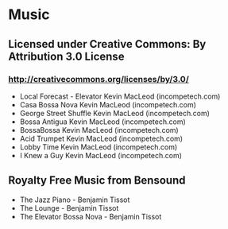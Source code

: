 # Music

## Licensed under Creative Commons: By Attribution 3.0 License 
### http://creativecommons.org/licenses/by/3.0/ 
* Local Forecast - Elevator Kevin MacLeod (incompetech.com) 
* Casa Bossa Nova Kevin MacLeod (incompetech.com) 
* George Street Shuffle Kevin MacLeod (incompetech.com) 
* Bossa Antigua Kevin MacLeod (incompetech.com) 
* BossaBossa Kevin MacLeod (incompetech.com) 
* Acid Trumpet Kevin MacLeod (incompetech.com) 
* Lobby Time Kevin MacLeod (incompetech.com) 
* I Knew a Guy Kevin MacLeod (incompetech.com)

## Royalty Free Music from Bensound 
* The Jazz Piano - Benjamin Tissot 
* The Lounge - Benjamin Tissot
* The Elevator Bossa Nova - Benjamin Tissot

